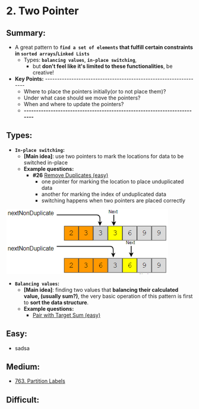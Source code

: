 # 2. Two Pointer

## Summary:

* A great pattern to **`find a set of elements` that fulfill certain constraints in `sorted arrays`/`Linked Lists`** 
  * Types:  **`balancing values`**,  **`in-place switching`**,
    *  but **don't feel like it's limited to these functionalities**, be creative!
* **Key Points:** ------------------------------------------------------------------
  * Where to place the pointers initially\(or to not place them\)?
  * Under what case should we move the pointers?
  * When and where to update the pointers?
  * **-------------------------------------------------------------------------**

## Types:

* **`In-place switching`:**
  * **\[Main idea\]**: use two pointers to mark the locations for data to be switched in-place
  * **Example questions:**
    * **\#26** [Remove Duplicates \(easy\)](https://www.educative.io/courses/grokking-the-coding-interview/mEEA22L5mNA)
      * one pointer for marking the location to place unduplicated data
      * another for marking the index of unduplicated data 
      * switching happens when two pointers are placed correctly

![](../.gitbook/assets/image%20%284%29.png)

* **`Balancing values`:**
  * **\[Main idea\]**: finding two values that **balancing their calculated value, \(usually sum?\)**, the very basic operation of this pattern is first to **sort the data structure**.
  * **Example questions:**
    * [Pair with Target Sum \(easy\)](https://www.educative.io/courses/grokking-the-coding-interview/xog6q15W9GP)

## Easy:

* sadsa

## Medium:

* [763. Partition Labels](https://leetcode.com/problems/partition-labels/)

## Difficult:



